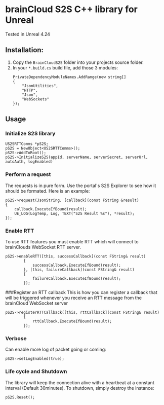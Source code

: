 # brainCloud S2S C++ library for Unreal
Tested in Unreal 4.24

## Installation:

1. Copy the `BrainCloudS2S` folder into your projects source folder.
2. In your `*.build.cs` build file, add those 3 modules:
   ```
   PrivateDependencyModuleNames.AddRange(new string[]
   {
       "JsonUtilities",
       "HTTP",
       "Json",
       "WebSockets"
   });
   ```

## Usage

### Initialize S2S library
```
US2SRTTComms *pS2S;
pS2S = NewObject<US2SRTTComms>();
pS2S->AddToRoot();
pS2S->InitializeS2S(appId, serverName, serverSecret, serverUrl, autoAuth, logEnabled)

```

### Perform a request
The requests is in pure form. Use the portal's S2S Explorer to see how it should be formated. Here is an example:
```
pS2S->request(JsonString, [callback](const FString &result)
{
    callback.ExecuteIfBound(result);
    UE_LOG(LogTemp, Log, TEXT("S2S Result %s"), *result);
});
```

### Enable RTT
To use RTT features you must enable RTT which will connect to brainClouds WebSocket RTT server. 
```
pS2S->enableRTT([this, successCallback](const FString& result)
		{
			successCallback.ExecuteIfBound(result);
		}, [this, failureCallback](const FString& result)
		{
			failureCallback.ExecuteIfBound(result);
		});
```

###Register an RTT callback
This is how you can register a callback that will be triggered whenever you receive an RTT message from the brainCloud WebSocket server
```
pS2S->registerRTTCallback([this, rttCallback](const FString& result)
		{
			rttCallback.ExecuteIfBound(result);
		});
```

### Verbose
Can enable more log of packet going or coming:
```
pS2S->setLogEnabled(true);
```


### Life cycle and Shutdown
The library will keep the connection alive with a heartbeat at a constant interval (Default 30minutes).
To shutdown, simply destroy the instance:
```
pS2S.Reset();
```

